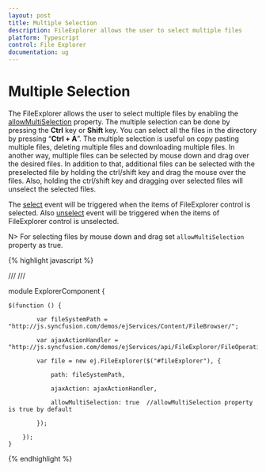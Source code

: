 ```yaml
---
layout: post
title: Multiple Selection
description: FileExplorer allows the user to select multiple files
platform: Typescript
control: File Explorer
documentation: ug
---
```



# Multiple Selection

The FileExplorer allows the user to select multiple files by enabling the [allowMultiSelection](https://help.syncfusion.com/api/js/ejfileexplorer#members:allowmultiselection) property. The multiple selection can be done by pressing the **Ctrl** key or **Shift** key. You can select all the files in the directory by pressing “**Ctrl + A**”. The multiple selection is useful on copy pasting multiple files, deleting multiple files and downloading multiple files. In another way, multiple files can be selected by mouse down and drag over the desired files. In addition to that, additional files can be selected with the preselected file by holding the ctrl/shift key and drag the mouse over the files. Also, holding the ctrl/shift key and dragging over selected files will unselect the selected files.

The [select](https://help.syncfusion.com/api/js/ejfileexplorer#events:select) event will be triggered when the items of FileExplorer control is selected.
Also [unselect](https://help.syncfusion.com/api/js/ejfileexplorer#events:unselect) event will be triggered when the items of FileExplorer control is unselected.

N>  For selecting files by mouse down and drag set `allowMultiSelection` property as true.


{% highlight javascript %}

/// <reference path="tsfiles/jquery.d.ts" />
/// <reference path="tsfiles/ej.web.all.d.ts" />

module ExplorerComponent {

    $(function () {

            var fileSystemPath = "http://js.syncfusion.com/demos/ejServices/Content/FileBrowser/";

            var ajaxActionHandler = "http://js.syncfusion.com/demos/ejServices/api/FileExplorer/FileOperations";

            var file = new ej.FileExplorer($("#fileExplorer"), {

                path: fileSystemPath,

                ajaxAction: ajaxActionHandler,

                allowMultiSelection: true  //allowMultiSelection property is true by default

            });

        });
    }

{% endhighlight %}

